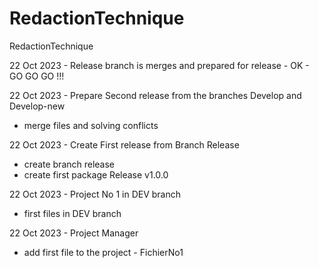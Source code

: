 # RedactionTechnique
RedactionTechnique

22 Oct 2023 - Release branch is merges and prepared for release - OK - GO GO GO !!!

22 Oct 2023 - Prepare Second release from the branches Develop and Develop-new
- merge files and solving conflicts
  
22 Oct 2023 - Create First release from Branch Release
- create branch release
- create first package Release v1.0.0

22 Oct 2023 - Project No 1 in DEV branch
- first files in DEV branch 

22 Oct 2023 - Project Manager
- add first file to the project - FichierNo1
  

